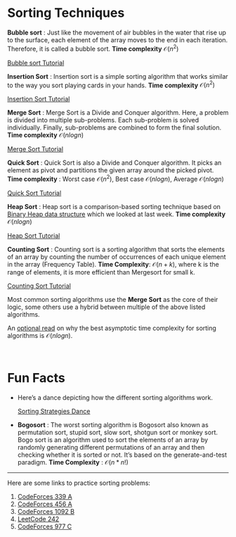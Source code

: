 # Sorting Techniques

**Bubble sort** : Just like the movement of air bubbles in the water that rise up to the surface, each element of the array moves to the end in each iteration. Therefore, it is called a bubble sort. **Time complexity** $\mathcal{O}(n^2)$

[Bubble sort Tutorial](https://www.geeksforgeeks.org/bubble-sort/)

**Insertion Sort** : Insertion sort is a simple sorting algorithm that works similar to the way you sort playing cards in your hands. **Time complexity** $\mathcal{O}(n^2)$

[Insertion Sort Tutorial](https://www.geeksforgeeks.org/insertion-sort/)

**Merge Sort** : Merge Sort is a Divide and Conquer algorithm. Here, a problem is divided into multiple sub-problems. Each sub-problem is solved individually. Finally, sub-problems are combined to form the final solution. **Time complexity** $\mathcal{O}(nlogn)$

[Merge Sort Tutorial](https://www.geeksforgeeks.org/merge-sort/)

**Quick Sort** : Quick Sort is also a Divide and Conquer algorithm. It picks an element as pivot and partitions the given array around the picked pivot. **Time complexity** : Worst case $\mathcal{O}(n^2)$, Best case $\mathcal{O}(nlogn)$, Average $\mathcal{O}(nlogn)$

[Quick Sort Tutorial](https://www.geeksforgeeks.org/quick-sort/)

**Heap Sort** : Heap sort is a comparison-based sorting technique based on [Binary Heap data structure](https://www.geeksforgeeks.org/binary-heap/) which we looked at last week. **Time complexity** $\mathcal{O}(nlogn)$

[Heap Sort Tutorial](https://www.geeksforgeeks.org/heap-sort/)

**Counting Sort** : Counting sort is a sorting algorithm that sorts the elements of an array by counting the number of occurrences of each unique element in the array (Frequency Table). **Time Complexity**: $\mathcal{O}(n+k)$, where k is the range of elements, it is more efficient than Mergesort for small k.

[Counting Sort Tutorial](https://www.geeksforgeeks.org/counting-sort/)

Most common sorting algorithms use the **Merge Sort** as the core of their logic, some others use a hybrid between multiple of the above listed algorithms.

An [optional read](https://theartofmachinery.com/2019/01/05/sorting_is_nlogn.html) on why the best asymptotic time complexity for sorting algorithms is $\mathcal{O}(nlogn)$.

<br>

# Fun Facts

-   Here’s a dance depicting how the different sorting algorithms work.

    [Sorting Strategies Dance](https://youtube.com/playlist?list=PLcX11VWS1PdA4dSPip8-1JfKxFa32X53y)

-   **Bogosort** : The worst sorting algorithm is Bogosort also known as permutation sort, stupid sort, slow sort, shotgun sort or monkey sort. Bogo sort is an algorithm used to sort the elements of an array by randomly generating different permutations of an array and then checking whether it is sorted or not. It’s based on the generate-and-test paradigm. **Time Complexity** : $\mathcal{O}(n*n!)$

---

Here are some links to practice sorting problems:

1. [CodeForces 339 A](https://codeforces.com/problemset/problem/339/A)
2. [CodeForces 456 A](https://codeforces.com/problemset/problem/456/A)
3. [CodeForces 1092 B](https://codeforces.com/problemset/problem/1092/B)
4. [LeetCode 242](https://leetcode.com/problems/valid-anagram/)
5. [CodeForces 977 C](https://codeforces.com/problemset/problem/977/C)
